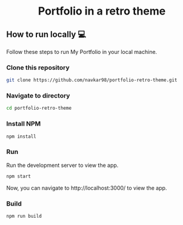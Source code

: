 <div align="center">
	<h1> Portfolio in a retro theme </h1>
</div>


## How to run locally 💻

Follow these steps to run My Portfolio in your local machine.

### Clone this repository

```bash
git clone https://github.com/navkar98/portfolio-retro-theme.git
```

### Navigate to directory

```bash
cd portfolio-retro-theme
```

### Install NPM

```bash
npm install
```

### Run

Run the development server to view the app.

```bash
npm start
```

Now, you can navigate to http://localhost:3000/ to view the app.

### Build

```bash
npm run build
```
